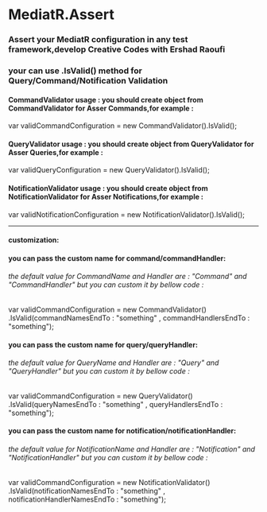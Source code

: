 # MediatR.Assert
### Assert your MediatR configuration in any test framework,develop Creative Codes with Ershad Raoufi

### your can use .IsValid() method for Query/Command/Notification Validation

#### CommandValidator usage : you should create object from CommandValidator for Asser Commands,for example : 
 var validCommandConfiguration = new CommandValidator().IsValid();

#### QueryValidator usage : you should create object from QueryValidator for Asser Queries,for example : 
 var validQueryConfiguration = new QueryValidator().IsValid();

#### NotificationValidator usage : you should create object from NotificationValidator for Asser Notifications,for example : 
 var validNotificationConfiguration = new NotificationValidator().IsValid();
 
 <hr />
 
 #### customization: 
 #### you can pass the custom name for command/commandHandler:
 ###### the default value for CommandName and Handler are : "Command" and "CommandHandler" but you can custom it by bellow code :
 var validCommandConfiguration = new CommandValidator()
                                   .IsValid(commandNamesEndTo : "something" , commandHandlersEndTo : "something");
 
  #### you can pass the custom name for query/queryHandler:
 ###### the default value for QueryName and Handler are : "Query" and "QueryHandler" but you can custom it by bellow code :
 var validCommandConfiguration = new QueryValidator()
                                  .IsValid(queryNamesEndTo : "something" , queryHandlersEndTo : "something");
 
   #### you can pass the custom name for notification/notificationHandler:
 ###### the default value for NotificationName and Handler are : "Notification" and "NotificationHandler" but you can custom it by bellow code :
 var validCommandConfiguration = new NotificationValidator()
                                 .IsValid(notificationNamesEndTo : "something" , notificationHandlerNamesEndTo : "something");

